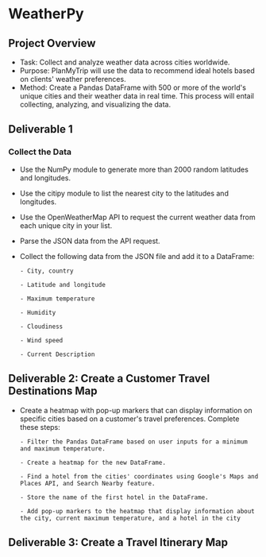 # WeatherPy

## Project Overview
  - Task: Collect and analyze weather data across cities worldwide.
  - Purpose: PlanMyTrip will use the data to recommend ideal hotels based on clients' weather preferences.
  - Method: Create a Pandas DataFrame with 500 or more of the world's unique cities and their weather data in real time. This process will entail collecting,               analyzing, and visualizing the data.

## Deliverable 1

### Collect the Data

  - Use the NumPy module to generate more than 2000 random latitudes and longitudes.
  - Use the citipy module to list the nearest city to the latitudes and longitudes.
  - Use the OpenWeatherMap API to request the current weather data from each unique city in your list.
  - Parse the JSON data from the API request.
  - Collect the following data from the JSON file and add it to a DataFrame:
  
        - City, country
        
        - Latitude and longitude
        
        - Maximum temperature
        
        - Humidity
        
        - Cloudiness
        
        - Wind speed
        
        - Current Description
        
## Deliverable 2: Create a Customer Travel Destinations Map

  - Create a heatmap with pop-up markers that can display information on specific cities based on a customer's travel preferences. Complete these steps:

        - Filter the Pandas DataFrame based on user inputs for a minimum and maximum temperature.
      
        - Create a heatmap for the new DataFrame.
     
        - Find a hotel from the cities' coordinates using Google's Maps and Places API, and Search Nearby feature.

        - Store the name of the first hotel in the DataFrame.
     
        - Add pop-up markers to the heatmap that display information about the city, current maximum temperature, and a hotel in the city
     
## Deliverable 3: Create a Travel Itinerary Map
